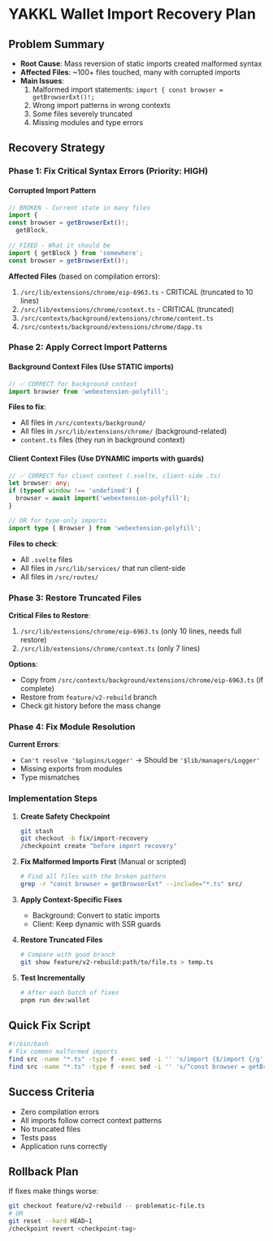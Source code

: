 # YAKKL Wallet Import Recovery Plan

## Problem Summary
- **Root Cause**: Mass reversion of static imports created malformed syntax
- **Affected Files**: ~100+ files touched, many with corrupted imports
- **Main Issues**:
  1. Malformed import statements: `import { const browser = getBrowserExt()!;`
  2. Wrong import patterns in wrong contexts
  3. Some files severely truncated
  4. Missing modules and type errors

## Recovery Strategy

### Phase 1: Fix Critical Syntax Errors (Priority: HIGH)

#### Corrupted Import Pattern
```typescript
// BROKEN - Current state in many files
import {
const browser = getBrowserExt()!;
  getBlock,
  
// FIXED - What it should be
import { getBlock } from 'somewhere';
const browser = getBrowserExt()!;
```

**Affected Files** (based on compilation errors):
1. `/src/lib/extensions/chrome/eip-6963.ts` - CRITICAL (truncated to 10 lines)
2. `/src/lib/extensions/chrome/context.ts` - CRITICAL (truncated)
3. `/src/contexts/background/extensions/chrome/content.ts`
4. `/src/contexts/background/extensions/chrome/dapp.ts`

### Phase 2: Apply Correct Import Patterns

#### Background Context Files (Use STATIC imports)
```typescript
// ✅ CORRECT for background context
import browser from 'webextension-polyfill';
```

**Files to fix**:
- All files in `/src/contexts/background/`
- All files in `/src/lib/extensions/chrome/` (background-related)
- `content.ts` files (they run in background context)

#### Client Context Files (Use DYNAMIC imports with guards)
```typescript
// ✅ CORRECT for client context (.svelte, client-side .ts)
let browser: any;
if (typeof window !== 'undefined') {
  browser = await import('webextension-polyfill');
}

// OR for type-only imports
import type { Browser } from 'webextension-polyfill';
```

**Files to check**:
- All `.svelte` files
- All files in `/src/lib/services/` that run client-side
- All files in `/src/routes/`

### Phase 3: Restore Truncated Files

**Critical Files to Restore**:
1. `/src/lib/extensions/chrome/eip-6963.ts` (only 10 lines, needs full restore)
2. `/src/lib/extensions/chrome/context.ts` (only 7 lines)

**Options**:
- Copy from `/src/contexts/background/extensions/chrome/eip-6963.ts` (if complete)
- Restore from `feature/v2-rebuild` branch
- Check git history before the mass change

### Phase 4: Fix Module Resolution

**Current Errors**:
- `Can't resolve '$plugins/Logger'` → Should be `'$lib/managers/Logger'`
- Missing exports from modules
- Type mismatches

### Implementation Steps

1. **Create Safety Checkpoint**
   ```bash
   git stash
   git checkout -b fix/import-recovery
   /checkpoint create "before import recovery"
   ```

2. **Fix Malformed Imports First** (Manual or scripted)
   ```bash
   # Find all files with the broken pattern
   grep -r "const browser = getBrowserExt" --include="*.ts" src/
   ```

3. **Apply Context-Specific Fixes**
   - Background: Convert to static imports
   - Client: Keep dynamic with SSR guards

4. **Restore Truncated Files**
   ```bash
   # Compare with good branch
   git show feature/v2-rebuild:path/to/file.ts > temp.ts
   ```

5. **Test Incrementally**
   ```bash
   # After each batch of fixes
   pnpm run dev:wallet
   ```

## Quick Fix Script

```bash
#!/bin/bash
# Fix common malformed imports
find src -name "*.ts" -type f -exec sed -i '' 's/import {$/import {/g' {} \;
find src -name "*.ts" -type f -exec sed -i '' 's/^const browser = getBrowserExt()!;$//g' {} \;
```

## Success Criteria
- Zero compilation errors
- All imports follow correct context patterns
- No truncated files
- Tests pass
- Application runs correctly

## Rollback Plan
If fixes make things worse:
```bash
git checkout feature/v2-rebuild -- problematic-file.ts
# OR
git reset --hard HEAD~1
/checkpoint revert <checkpoint-tag>
```